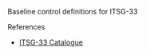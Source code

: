 Baseline control definitions for ITSG-33

References
- [ITSG-33 Catalogue](https://www.cse-cst.gc.ca/en/node/265/html/24869)
